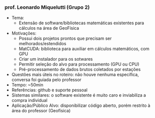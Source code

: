 ### prof. Leonardo Miquelutti (Grupo 2)
 - Tema:
   - Extensão de software/bibliotecas matemáticas existentes para cálculos na área de GeoFísica
 - Motivações:
   - Possui dois projetos prontos que precisam ser melhorados/estendidos
   - MatCUDA: biblioteca para auxiliar em cálculos matemáticos, com GPU
   - Criar um instalador para os sotwares
   - Permitir seleção do alvo para processamento (GPU ou CPU)
   - Pré-processamento de dados brutos coletados por estações
  - Questões mais úteis no roteiro: não houve nenhuma específica, conversa foi guiada pelo professor
 - Tempo: ~50min
 - Referências: github e suporte pessoal
 - Sistemas similares: o software existente é muito caro e inviabiliza a compra individual
 - Aplicação/Público Alvo: disponibilizar código aberto, porém restrito à área do professor (Geofísica)
